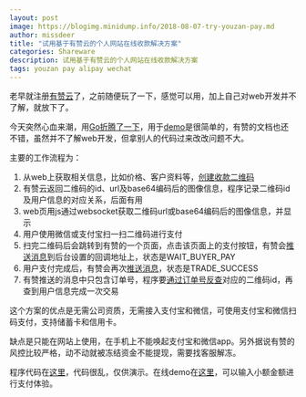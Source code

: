 ```yaml
---
layout: post
image: https://blogimg.minidump.info/2018-08-07-try-youzan-pay.md
author: missdeer
title: "试用基于有赞云的个人网站在线收款解决方案"
categories: Shareware
description: 试用基于有赞云的个人网站在线收款解决方案
tags: youzan pay alipay wechat
---
```


老早就注册[有赞云](https://console.youzanyun.com/register)了，之前随便玩了一下，感觉可以用，加上自己对web开发并不了解，就放下了。

今天突然心血来潮，用[Go折腾了一下](https://github.com/dfordsoft/youzanpay/)，用于[demo](https://pay.yii.li/)是很简单的，有赞的文档也还不错，虽然并不了解web开发，但拿别人的代码过来改改问题不大。

主要的工作流程为：

1. 从web上获取相关信息，比如价格、客户资料等，[创建收款二维码](https://www.youzanyun.com/apilist/detail/group_trade/pay_qrcode/youzan.pay.qrcode.create)
2. 有赞云返回二维码的id、url及base64编码后的图像信息，程序记录二维码id及用户信息的对应关系，后面有用
3. web页用js通过websocket获取二维码url或base64编码后的图像信息，并显示
4. 用户使用微信或支付宝扫一扫二维码进行支付
5. 扫完二维码后会跳转到有赞的一个页面，点击该页面上的支付按钮，有赞会[推送消息](https://www.youzanyun.com/docs/guide/3401/3455)到后台设置的回调地址上，状态是WAIT_BUYER_PAY
6. 用户支付完成后，有赞会再次[推送消息](https://www.youzanyun.com/docs/guide/3401/3455)，状态是TRADE_SUCCESS
7. 有赞推送的消息中只包含订单号，程序要[通过订单号反查](https://www.youzanyun.com/apilist/detail/group_trade/trade/youzan.trade.get)对应的二维码id，再查到用户信息完成一次交易

这个方案的优点是无需公司资质，无需接入支付宝和微信，可使用支付宝和微信扫码支付，支持储蓄卡和信用卡。

缺点是只能在网站上使用，在手机上不能唤起支付宝和微信app。另外据说有赞的风控比较严格，动不动就被冻结资金不能提现，需要找客服解冻。

程序代码在[这里](https://github.com/dfordsoft/youzanpay/)，代码很乱，仅供演示。在线demo在[这里](https://pay.yii.li/)，可以输入小额金额进行支付体验。